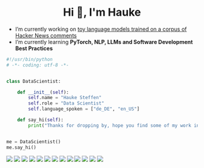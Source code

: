 <h1 align="center">Hi 👋, I'm Hauke</h1>

- I’m currently working on [toy language models trained on a corpus of Hacker News comments](https://github.com/haukesteffen/LearningPyTorch)
- I’m currently learning **PyTorch, NLP, LLMs and Software Development Best Practices**

```python
#!/usr/bin/python
# -*- coding: utf-8 -*-


class DataScientist:

    def __init__(self):
        self.name = "Hauke Steffen"
        self.role = "Data Scientist"
        self.language_spoken = ["de_DE", "en_US"]

    def say_hi(self):
        print("Thanks for dropping by, hope you find some of my work interesting.")


me = DataScientist()
me.say_hi()
```


![](https://img.shields.io/badge/OS-macOS-informational?style=flat&logo=apple&logoColor=white&color=6aa6f8)
![](https://img.shields.io/badge/Editor-VS_Code-informational?style=flat&logo=visual-studio-code&logoColor=white&color=6aa6f8)
![](https://img.shields.io/badge/Shell-zsh-informational?style=flat&logo=gnu-bash&logoColor=white&color=6aa6f8)
![](https://img.shields.io/badge/Code-Python-informational?style=flat&logo=python&logoColor=white&color=6aa6f8)
![](https://img.shields.io/badge/Tools-pandas-informational?style=flat&logo=pandas&logoColor=white&color=6aa6f8)
![](https://img.shields.io/badge/Tools-scikit--learn-informational?style=flat&logo=scikit-learn&logoColor=white&color=6aa6f8)
![](https://img.shields.io/badge/Tools-TensorFlow-informational?style=flat&logo=tensorflow&logoColor=white&color=6aa6f8)
![](https://img.shields.io/badge/Tools-Keras-informational?style=flat&logo=keras&logoColor=white&color=6aa6f8)
![](https://img.shields.io/badge/Tools-Microsoft_SQL_Server-informational?style=flat&logo=microsoft-sql-server&logoColor=white&color=6aa6f8)
![](https://img.shields.io/badge/Tools-Oracle_Database-informational?style=flat&logo=oracle&logoColor=white&color=6aa6f8)
![](https://img.shields.io/badge/Tools-PostgreSQL-informational?style=flat&logo=postgresql&logoColor=white&color=6aa6f8)
![](https://img.shields.io/badge/Tools-Microsoft_Excel-informational?style=flat&logo=microsoft-excel&logoColor=white&color=6aa6f8)
![](https://img.shields.io/badge/Tools-OpenAI-informational?style=flat&logo=openai&logoColor=white&color=6aa6f8)

